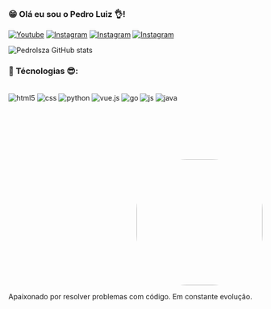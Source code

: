 ### 😁 Olá eu sou o Pedro Luiz 👌!

[![Youtube](https://img.shields.io/badge/YouTube-FF0000?style=for-the-badge&logo=youtube&logoColor=white)](https://www.youtube.com/@pedroluiz5645)
[![Instagram](https://img.shields.io/badge/Instagram-E4405F?style=for-the-badge&logo=instagram&logoColor=white)](https://www.instagram.com/pedrolsz_/)
[![Instagram](https://img.shields.io/badge/Twitch-9146FF?style=for-the-badge&logo=twitch&logoColor=white)](https://www.twitch.tv/pedrinlsz_)
[![Instagram](https://img.shields.io/badge/WhatsApp-25D366?style=for-the-badge&logo=whatsapp&logoColor=white)](https://api.whatsapp.com/send/?phone=5561999291416&text=Olá%2C+gostaria+de+saber+mais+sobre+os+seus+serviços.&type=phone_number&app_absent=0)

![Pedrolsza GitHub stats](https://github-readme-stats.vercel.app/api?username=Pedrolsza&show_icons=true&theme=tokyonight)


### 🤙 Técnologias 😎: 
<div style= "display_block"><br/>
  <img align="center" alt = "html5" src= "https://img.shields.io/badge/HTML5-E34F26?style=for-the-badge&logo=html5&logoColor=white"/>
  <img align="center" alt = "css" src= "https://img.shields.io/badge/CSS3-1572B6?style=for-the-badge&logo=css3&logoColor=white"/>
  <img align="center" alt = "python" src= "https://img.shields.io/badge/Python-14354C?style=for-the-badge&logo=python&logoColor=white"/>
  <img align="center" alt = "vue.js" src= "https://img.shields.io/badge/Vue.js-35495E?style=for-the-badge&logo=vue.js&logoColor=4FC08D"/>
  <img align="center" alt = "go" src= "https://img.shields.io/badge/Go-00ADD8?style=for-the-badge&logo=go&logoColor=white"/>
  <img align="center" alt = "js" src= "https://img.shields.io/badge/JavaScript-F7DF1E?style=for-the-badge&logo=javascript&logoColor=black"/>
  <img align="center" alt = "java" src= "https://img.shields.io/badge/Java-ED8B00?style=for-the-badge&logo=openjdk&logoColor=white"/>
  <p align="right">
  <img src="https://media1.tenor.com/m/KHpTWofLUaIAAAAd/re-zero-natsuki-subaru.gif"
       width="250"
       style="border-radius: 100px; margin-top: 100px;" />
  </p>

</div>

Apaixonado por resolver problemas com código. Em constante evolução. 


